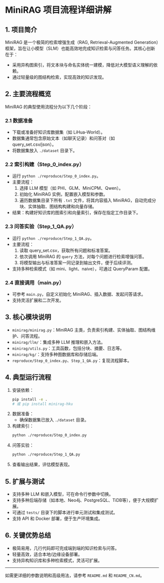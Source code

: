 # MiniRAG 项目流程详细讲解

## 1. 项目简介
MiniRAG 是一个极简的检索增强生成（RAG, Retrieval-Augmented Generation）框架，旨在让小模型（SLM）也能高效地完成知识检索与问答任务。其核心创新在于：
- 采用异构图索引，将文本块与命名实体统一建模，降低对大模型语义理解的依赖。
- 通过轻量级的图结构检索，实现高效的知识发现。

## 2. 主要流程概览
MiniRAG 的典型使用流程分为以下几个阶段：

### 2.1 数据准备
- 下载或准备好知识库数据集（如 LiHua-World）。
- 数据集通常包含原始文本（如聊天记录）和问答对（如 query_set.csv/json）。
- 将数据集放入 `./dataset` 目录下。

### 2.2 索引构建（Step_0_index.py）
- 运行 `python ./reproduce/Step_0_index.py`。
- 主要流程：
  1. 选择 LLM 模型（如 PHI、GLM、MiniCPM、Qwen）。
  2. 初始化 MiniRAG 实例，配置嵌入模型和参数。
  3. 遍历数据集目录下所有 `.txt` 文件，将其内容插入 MiniRAG，自动完成分块、实体抽取、图结构构建和向量存储。
- 结果：构建好知识库的图索引和向量索引，保存在指定工作目录下。

### 2.3 问答实验（Step_1_QA.py）
- 运行 `python ./reproduce/Step_1_QA.py`。
- 主要流程：
  1. 读取 query_set.csv，获取所有问题和标准答案。
  2. 依次调用 MiniRAG 的 `query` 方法，对每个问题进行检索增强问答。
  3. 将模型输出与标准答案一同记录到输出文件，便于后续评测。
- 支持多种检索模式（如 mini、light、naive），可通过 QueryParam 配置。

### 2.4 直接调用（main.py）
- 可参考 `main.py`，自定义初始化 MiniRAG、插入数据、发起问答请求。
- 支持灵活扩展和二次开发。

## 3. 核心模块说明
- `minirag/minirag.py`：MiniRAG 主类，负责索引构建、实体抽取、图结构维护、问答流程。
- `minirag/llm/`：集成多种 LLM 推理和嵌入方法。
- `minirag/utils.py`：工具函数，包括分块、摘要、日志等。
- `minirag/kg/`：支持多种图数据库和存储后端。
- `reproduce/Step_0_index.py`、`Step_1_QA.py`：复现流程脚本。

## 4. 典型运行流程
1. 安装依赖：
   ```bash
   pip install -e .
   # 或 pip install minirag-hku
   ```
2. 数据准备：
   - 确保数据集已放入 `./dataset` 目录。
3. 构建索引：
   ```bash
   python ./reproduce/Step_0_index.py
   ```
4. 问答实验：
   ```bash
   python ./reproduce/Step_1_QA.py
   ```
5. 查看输出结果，评估模型表现。

## 5. 扩展与测试
- 支持多种 LLM 和嵌入模型，可在命令行参数中切换。
- 支持多种后端存储（如本地、Neo4j、PostgreSQL、TiDB等），便于大规模扩展。
- 可通过 `tests/` 目录下的脚本进行单元测试和集成测试。
- 支持 API 和 Docker 部署，便于生产环境集成。

## 6. 关键优势总结
- 极简易用，几行代码即可完成端到端的知识检索与问答。
- 轻量高效，适合本地/边缘设备部署。
- 支持异构知识库和多种检索模式，灵活可扩展。

---
如需更详细的参数说明和高级用法，请参考 `README.md` 和 `README_CN.md`。 